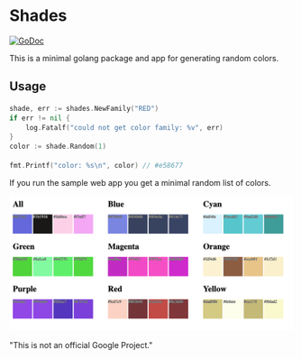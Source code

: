 # Shades
[![GoDoc](https://godoc.org/github.com/tpryan/shades?status.svg)](https://godoc.org/github.com/tpryan/shades)

This is a minimal golang package and app for generating random colors.


## Usage

```go
shade, err := shades.NewFamily("RED")
if err != nil {
    log.Fatalf("could not get color family: %v", err)
}
color := shade.Random(1)

fmt.Printf("color: %s\n", color) // #e58677
```


If you run the sample web app you get a minimal random list of colors.

![Colors Screenshot](sample.png "Screenshot")



"This is not an official Google Project."
